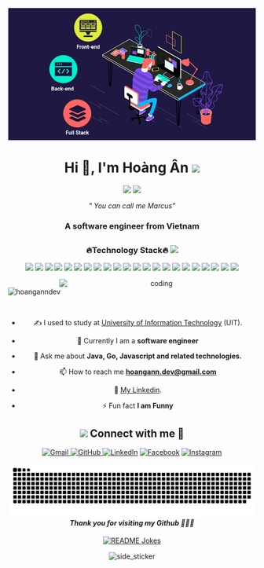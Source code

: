 <div align="center">
<img align="center" alt="coding" src="images/background.gif">
<!-- <img align="center" alt="coding" src="https://imarticus.org/blog/wp-content/uploads/2021/12/djbwgfw.gif">
</div> -->
<h1 align="center">Hi 👋, I'm Hoàng Ân <img src="https://media.giphy.com/media/mGcNjsfWAjY5AEZNw6/giphy.gif" width="50"></h1>
<p align="center">
  <img src="https://img.shields.io/badge/Focus-Web%20Application-red" />
  <img src="https://img.shields.io/badge/Languages-English%20-yellow" />
</p>
<div align="center"><i>" You can call me Marcus"</i></div>
<h3 align="center">A software engineer from Vietnam</h3>

<h2 align="center"></h2>


<h3 align="center">🔥Technology Stack🔥 <img src="https://media.giphy.com/media/WUlplcMpOCEmTGBtBW/giphy.gif" width="40"></h3>
<p align="center">
<img src="https://img.shields.io/badge/-Java-black?style=flat-square&logo=openjdk&logoColor=red"/>
<img src="https://img.shields.io/badge/-JavaScript-black?style=flat-square&logo=javascript&logoColor=yellow"/>
<img src="https://img.shields.io/badge/-Go-black?style=flat-squar[README.md](..%2F..%2F..%2F..%2F..%2FDownloads%2Fhoanganndev%2FREADME.md)e&logo=go&logoColor=blue"/>
<img src="https://img.shields.io/badge/-Spring%20Boot-black?style=flat-square&logo=spring&logoColor=green"/>
<img src="https://img.shields.io/badge/-Node.js-black?style=flat-square&logo=node.js&logoColor=green"/>
<img src="https://img.shields.io/badge/-Expressjs-black?style=flat-square&logo=Express.js"/>
<img src="https://img.shields.io/badge/-React-black?style=flat-square&logo=react"/>
<img src="https://img.shields.io/badge/-Gin-black?style=flat-square&logo=go&logoColor=blue"/>
<img src="https://img.shields.io/badge/-Oracle-black?style=flat-square&logo=oracle&logoColor=red"/>
<img src="https://img.shields.io/badge/-MySQL-black?style=flat-square&logo=mysql&logoColor=blue"/>
<img src="https://img.shields.io/badge/-MongoDB-black?style=flat-square&logo=mongodb"/>
<img src="https://img.shields.io/badge/-Jenkins-black?style=flat-square&logo=jenkins&logoColor=red"/>
<img src="https://img.shields.io/badge/-Docker-black?style=flat-square&logo=docker&logoColor=blue"/>
<img src="https://img.shields.io/badge/-Kubernetes-black?style=flat-square&logo=kubernetes&logoColor=blue"/>
<img src="https://img.shields.io/badge/-Terraform-black?style=flat-square&logo=terraform&logoColor=7A42B8"/>
<img src="https://img.shields.io/badge/-Ansible-black?style=flat-square&logo=ansible&logoColor=red"/>
<img src="https://img.shields.io/badge/-Prometheus-black?style=flat-square&logo=prometheus&logoColor=E6522C"/>
<img src="https://img.shields.io/badge/-Grafana-black?style=flat-square&logo=grafana&logoColor=F46800"/>
<img src="https://img.shields.io/badge/-CircleCI-black?style=flat-square&logo=circleci&logoColor=blue"/>
<img src="https://img.shields.io/badge/-Git-black?style=flat-square&logo=git"/>
<img src="https://img.shields.io/badge/-GitLab%20CI-black?style=flat-square&logo=gitlab&logoColor=red"/>
<img src="https://img.shields.io/badge/-GitHub-black?style=flat-square&logo=github"/>
</p>

<img align="right" alt="coding" width="400" src="https://miro.medium.com/max/680/1*IRGHmiGsa16stedQvIaZfw.gif">
<p align="left"> <img src="https://komarev.com/ghpvc/?username=hoanganndev&label=Profile%20views&color=0e75b6&style=flat" alt="hoanganndev" /> </p>
<p align="left"> <a href="https://twitter.com/" target="blank"><img src="https://img.shields.io/twitter/follow/?logo=twitter&style=for-the-badge" alt="" /></a> </p>

- ✍ I used to study at [University of Information Technology](https://www.uit.edu.vn) (UIT).

- 🌱 Currently I am a **software engineer**
- 💬 Ask me about **Java, Go, Javascript and related technologies.**
- 📫 How to reach me **hoangann.dev@gmail.com**
- 💬 [My Linkedin](https://www.linkedin.com/in/hoang-an).
- ⚡ Fun fact **I am Funny**

## <img src="https://media.giphy.com/media/iY8CRBdQXODJSCERIr/giphy.gif" width="30px"> Connect with me 🤝
<p align="center">
	<a href="mailto:hoangann.dev@gmail.com"><img img src="https://img.shields.io/badge/gmail-%23EA4335.svg?style=plastic&logo=gmail&logoColor=white" alt="Gmail"/>		</a>
	<a href="https://github.com/hoanganndev"><img src="https://img.shields.io/badge/github-%23181717.svg?style=plastic&logo=github&logoColor=white" alt="GitHub"/>		</a>
	<a href="https://linkedin.com/in/hoang-an"><img src="https://img.shields.io/badge/linkedin-%230A66C2.svg?style=plastic&logo=linkedin&logoColor=white" 		alt="LinkedIn"/></a>
	<a href="https://fb.com/an.best01"><img src="https://img.shields.io/badge/facebook-%231877F2.svg?style=plastic&logo=facebook&logoColor=white" alt="Facebook"/></a>
	<a href="https://instagram.com/_h.an._"><img src="https://img.shields.io/badge/instagram-%23E4405F.svg?style=plastic&logo=instagram&logoColor=white" alt="Instagram"/></a>
</p>


<picture>
  <source
    media="(prefers-color-scheme: dark)"
    srcset="https://raw.githubusercontent.com/platane/snk/output/github-contribution-grid-snake-dark.svg"
  />
  <source
    media="(prefers-color-scheme: light)"
    srcset="https://raw.githubusercontent.com/platane/snk/output/github-contribution-grid-snake.svg"
  />
  <img
    alt="github contribution grid snake animation"
    src="https://raw.githubusercontent.com/platane/snk/output/github-contribution-grid-snake.svg"
  />
</picture>

<div align="center">
<b><i>Thank you for visiting my Github 👻👻👻</i></b><br></b><br>
<a href="https://readme-jokes.vercel.app"><img align="center" src="https://readme-jokes.vercel.app/api" alt="README Jokes"></a>
</div>


<p  align="center">
<img align="center" width=200px height=200px alt="side_sticker" src="https://media.giphy.com/media/TEnXkcsHrP4YedChhA/giphy.gif" />
</p>

